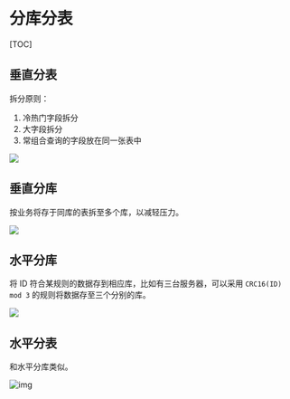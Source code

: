 # 分库分表

[TOC]

## 垂直分表

拆分原则：

1. 冷热门字段拆分
2. 大字段拆分
3. 常组合查询的字段放在同一张表中

![](https://cdn.jsdelivr.net/gh/bolitao/PicRepository@master/img/20210327112612.png)

## 垂直分库

按业务将存于同库的表拆至多个库，以减轻压力。

![](https://cdn.jsdelivr.net/gh/bolitao/PicRepository@master/img/20210327113208.png)

## 水平分库

将 ID 符合某规则的数据存到相应库，比如有三台服务器，可以采用 `CRC16(ID) mod 3` 的规则将数据存至三个分别的库。

![](https://cdn.jsdelivr.net/gh/bolitao/PicRepository@master/img/20210327113855.png)

## 水平分表

和水平分库类似。

![img](https://cdn.jsdelivr.net/gh/bolitao/PicRepository@master/img/20210327113933.png)